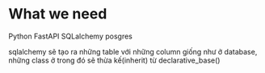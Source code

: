 # What we need
Python
FastAPI
SQLalchemy
posgres


sqlalchemy sẽ tạo ra những table với những column giống như ở database, những class ở trong đó sẽ thừa kế(inherit) từ declarative_base()
